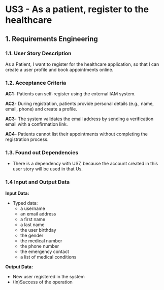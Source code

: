 # US3 - As a patient, register to the healthcare


## 1. Requirements Engineering

### 1.1. User Story Description

As a Patient, I want to register for the healthcare application, so that I can create a user profile and book appointments online.



### 1.2. Acceptance Criteria

**AC1**- Patients can self-register using the external IAM system.

**AC2**- During registration, patients provide personal details (e.g., name, email, phone) and create a
profile.

**AC3**- The system validates the email address by sending a verification email with a confirmation link.

**AC4**- Patients cannot list their appointments without completing the registration process.



### 1.3. Found out Dependencies

* There is a dependency with US7, because the account created in this user story will be used in that Us.

### 1.4 Input and Output Data

**Input Data:**

* Typed data:
    * a username
    * an email address
    * a first name
    * a last name
    * the user birthday
    * the gender
    * the medical number
    * the phone number
    * the emergency contact
    * a list of medical conditions



**Output Data:**

* New user registered in the system
* (In)Success of the operation



